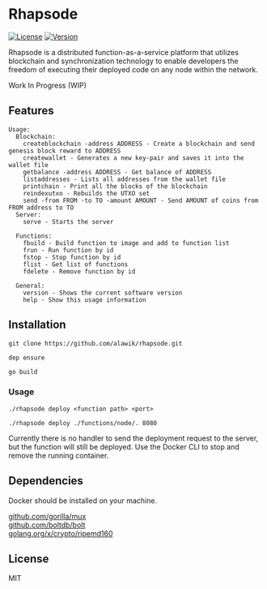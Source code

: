 # Rhapsode

[![License](https://img.shields.io/badge/license-MIT-blue.svg?style=flat-square)](https://github.com/alawik/rhapsode/blob/master/LICENSE)
[![Version](https://img.shields.io/badge/version-0.0.0-lightgrey.svg?style=flat-square)](https://github.com/alawik/rhapsode)

Rhapsode is a distributed function-as-a-service platform that utilizes blockchain and synchronization technology to enable developers the freedom of executing their deployed code on any node within the network.

Work In Progress (WIP)

## Features

```
Usage:
  Blockchain:
    createblockchain -address ADDRESS - Create a blockchain and send genesis block reward to ADDRESS
    createwallet - Generates a new key-pair and saves it into the wallet file
    getbalance -address ADDRESS - Get balance of ADDRESS
    listaddresses - Lists all addresses from the wallet file
    printchain - Print all the blocks of the blockchain
    reindexutxo - Rebuilds the UTXO set
    send -from FROM -to TO -amount AMOUNT - Send AMOUNT of coins from FROM address to TO
  Server:
    serve - Starts the server

  Functions:
    fbuild - Build function to image and add to function list
    frun - Run function by id
    fstop - Stop function by id
    flist - Get list of functions
    fdelete - Remove function by id

  General:
    version - Shows the current software version
    help - Show this usage information
```

## Installation

`git clone https://github.com/alawik/rhapsode.git`

`dep ensure`

`go build`

### Usage

`./rhapsode deploy <function path> <port>`

`./rhapsode deploy ./functions/node/. 8080`

Currently there is no handler to send the deployment request to the server, but the function will still be deployed. Use the Docker CLI to stop and remove the running container.

## Dependencies

Docker should be installed on your machine.

[github.com/gorilla/mux](https://github.com/gorilla/mux) <br>
[github.com/boltdb/bolt](https://github.com/boltdb/bolt) <br>
[golang.org/x/crypto/ripemd160](https://golang.org/x/crypto/ripemd160)

## License

MIT
